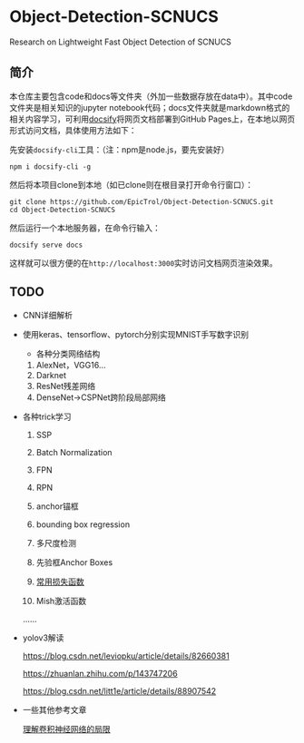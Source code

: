 # Object-Detection-SCNUCS

 Research on Lightweight  Fast Object Detection of SCNUCS

## 简介

本仓库主要包含code和docs等文件夹（外加一些数据存放在data中）。其中code文件夹是相关知识的jupyter notebook代码；docs文件夹就是markdown格式的相关内容学习，可利用[docsify](https://docsify.js.org/#/zh-cn/)将网页文档部署到GitHub Pages上，在本地以网页形式访问文档，具体使用方法如下：

先安装`docsify-cli`工具：（注：npm是node.js，要先安装好）

``` shell
npm i docsify-cli -g
```

然后将本项目clone到本地（如已clone则在根目录打开命令行窗口）：

``` shell
git clone https://github.com/EpicTrol/Object-Detection-SCNUCS.git
cd Object-Detection-SCNUCS
```

然后运行一个本地服务器，在命令行输入：

``` shell
docsify serve docs
```

这样就可以很方便的在`http://localhost:3000`实时访问文档网页渲染效果。

## TODO

+ CNN详细解析

+ 使用keras、tensorflow、pytorch分别实现MNIST手写数字识别

  + 各种分类网络结构

  1. AlexNet，VGG16…
  2. Darknet
  3. ResNet残差网络
  4. DenseNet->CSPNet跨阶段局部网络

+ 各种trick学习

  1. SSP

  2. Batch Normalization

  3. FPN

  4. RPN

  5. anchor锚框

  6. bounding box regression

  7. 多尺度检测

  8. 先验框Anchor Boxes

  9. [常用损失函数](https://www.cnblogs.com/ywheunji/p/13118232.html)

  10. Mish激活函数

     ……

+ yolov3解读

  <https://blog.csdn.net/leviopku/article/details/82660381>

  <https://zhuanlan.zhihu.com/p/143747206>

  <https://blog.csdn.net/litt1e/article/details/88907542>

+ 一些其他参考文章

  [理解卷积神经网络的局限](https://mp.weixin.qq.com/s?__biz=MzI5MDUyMDIxNA==&mid=2247493838&idx=1&sn=6280b66c21308c8253a6411ad58f7beb&chksm=ec1c0537db6b8c21d2edd2ad171a4f7e8e11460edb7cb46dfa3ac6851cfbda079e92e79dcae4&scene=158#rd)
